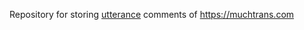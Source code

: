 Repository for storing [utterance](https://github.com/utterance/utterances) comments of <https://muchtrans.com>
